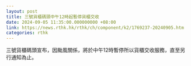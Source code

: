 ```yaml
---
layout: post
title: 三號貨櫃碼頭中午12時起暫停貨櫃交收
date: 2024-09-05 11:35:00.000000000 +08:00
link: https://news.rthk.hk/rthk/ch/component/k2/1769237-20240905.htm
categories: rthk
---
```


三號貨櫃碼頭宣布，因颱風關係，將於中午12時暫停所以貨櫃交收服務，直至另行通知為止。
